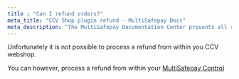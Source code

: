 ```yaml
---
title : "Can I refund orders?"
meta_title: "CCV Shop plugin refund - MultiSafepay Docs"
meta_description: "The MultiSafepay Documentation Center presents all relevant information about our Plugins and API. You can also find support pages for payment methods, tools and general questions as well as the contact details of our Support and Integration Teams."
---
```

Unfortunately it is not possible to process a refund from within you CCV webshop.

You can however, process a refund from within your [MultiSafepay Control](https://merchant.multisafepay.com)
